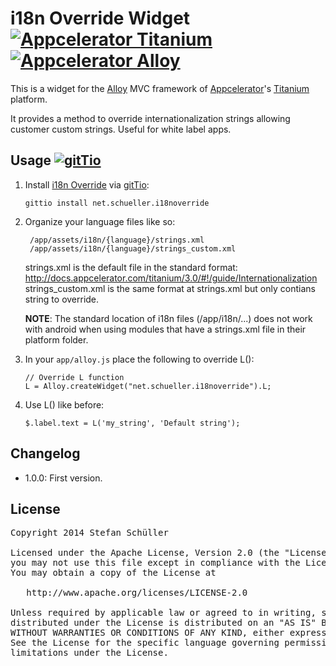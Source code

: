 # i18n Override Widget [![Appcelerator Titanium](http://www-static.appcelerator.com/badges/titanium-git-badge-sq.png)](http://appcelerator.com/titanium/) [![Appcelerator Alloy](http://www-static.appcelerator.com/badges/alloy-git-badge-sq.png)](http://appcelerator.com/alloy/)
This is a widget for the [Alloy](http://projects.appcelerator.com/alloy/docs/Alloy-bootstrap/index.html) MVC framework of [Appcelerator](http://www.appcelerator.com)'s [Titanium](http://www.appcelerator.com/platform) platform.

It provides a method to override internationalization strings allowing customer custom strings. Useful for white label apps.

## Usage [![gitTio](http://gitt.io/badge.png)](http://gitt.io/component/net.schueller.i18noverride)
1. Install [i18n Override](http://gitt.io/component/net.schueller.i18noverride) via [gitTio](http://gitt.io):

	`gittio install net.schueller.i18noverride`
	
2. Organize your language files like so:
    ```
     /app/assets/i18n/{language}/strings.xml         
     /app/assets/i18n/{language}/strings_custom.xml
    ```
	
	strings.xml is the default file in the standard format: http://docs.appcelerator.com/titanium/3.0/#!/guide/Internationalization
	strings_custom.xml is the same format at strings.xml but only contians string to override.
	
	**NOTE**: The standard location of i18n files (/app/i18n/...) does not work with android when using modules that have a strings.xml file in their platform folder.
	
2. In your `app/alloy.js` place the following to override L():

	```
    // Override L function
    L = Alloy.createWidget("net.schueller.i18noverride").L;

	```
3. Use L() like before:
	
	`$.label.text = L('my_string', 'Default string');`
	

## Changelog
- 1.0.0: First version.

## License

<pre>
Copyright 2014 Stefan Schüller

Licensed under the Apache License, Version 2.0 (the "License");
you may not use this file except in compliance with the License.
You may obtain a copy of the License at

   http://www.apache.org/licenses/LICENSE-2.0

Unless required by applicable law or agreed to in writing, software
distributed under the License is distributed on an "AS IS" BASIS,
WITHOUT WARRANTIES OR CONDITIONS OF ANY KIND, either express or implied.
See the License for the specific language governing permissions and
limitations under the License.
</pre>
